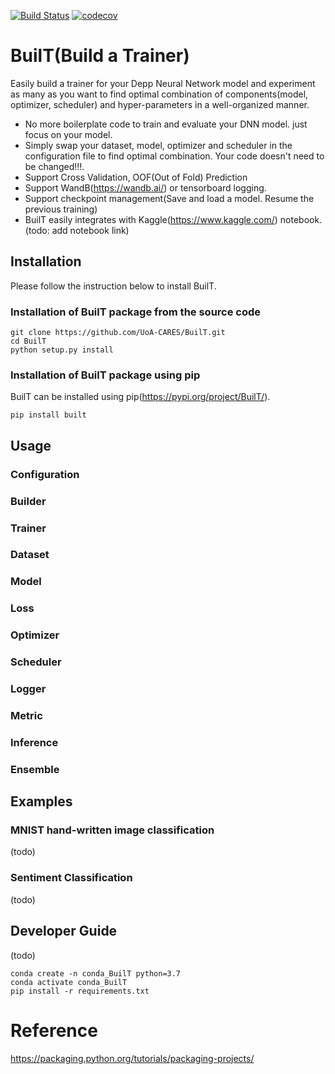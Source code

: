 [![Build Status](https://travis-ci.com/UoA-CARES/BuilT.svg?branch=master)](https://travis-ci.com/UoA-CARES/BuilT)
[![codecov](https://codecov.io/gh/UoA-CARES/BuilT/branch/master/graph/badge.svg)](https://codecov.io/gh/UoA-CARES/BuilT)

# BuilT(Build a Trainer)
Easily build a trainer for your Depp Neural Network model and experiment as many as you want to find optimal combination of components(model, optimizer, scheduler) and hyper-parameters in a well-organized manner. 
- No more boilerplate code to train and evaluate your DNN model. just focus on your model. 
- Simply swap your dataset, model, optimizer and scheduler in the configuration file to find optimal combination. Your code doesn't need to be changed!!!. 
- Support Cross Validation, OOF(Out of Fold) Prediction 
- Support WandB(https://wandb.ai/) or tensorboard logging.
- Support checkpoint management(Save and load a model. Resume the previous training)
- BuilT easily integrates with Kaggle(https://www.kaggle.com/) notebook. (todo: add notebook link)

## Installation
Please follow the instruction below to install BuilT. 

### Installation of BuilT package from the source code
```
git clone https://github.com/UoA-CARES/BuilT.git
cd BuilT
python setup.py install
```

### Installation of BuilT package using pip
BuilT can be installed using pip(https://pypi.org/project/BuilT/). 
```
pip install built
```

## Usage

### Configuration
### Builder

### Trainer
### Dataset

### Model

### Loss
### Optimizer

### Scheduler

### Logger

### Metric

### Inference

### Ensemble



## Examples
### MNIST hand-written image classification
(todo)

### Sentiment Classification
(todo)


## Developer Guide
(todo)
```
conda create -n conda_BuilT python=3.7
conda activate conda_BuilT
pip install -r requirements.txt
```

# Reference
https://packaging.python.org/tutorials/packaging-projects/
